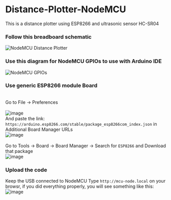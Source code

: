 # Distance-Plotter-NodeMCU
This is a distance plotter using ESP8266 and ultrasonic sensor HC-SR04

### Follow this breadboard schematic
![NodeMCU Distance Plotter](https://user-images.githubusercontent.com/55695557/105572401-e2f58080-5d7c-11eb-88bd-6e3368d5c2c8.png)

### Use this diagram for NodeMCU GPIOs to use with Arduino IDE
![NodeMCU GPIOs](https://user-images.githubusercontent.com/55695557/105572448-2bad3980-5d7d-11eb-80c7-3420dcf9717b.png)

### Use generic ESP8266 module Board

<br> Go to File -> Preferences <br> <br>
![image](https://user-images.githubusercontent.com/55695557/105572502-8777c280-5d7d-11eb-8e78-e0c0d0c96d9d.png) <br>
And paste the link: `https://arduino.esp8266.com/stable/package_esp8266com_index.json` in Additional Board Manager URLs <br>
![image](https://user-images.githubusercontent.com/55695557/105572519-a413fa80-5d7d-11eb-8d8a-53d593645f51.png) <br>
<br> Go to Tools -> Board -> Board Manager -> Search for `ESP8266` and Download that package <br>
![image](https://user-images.githubusercontent.com/55695557/105572665-8e530500-5d7e-11eb-88f6-ac3942e6513b.png) <br>

### Upload the code
Keep the USB connected to NodeMCU
Type `http://mcu-node.local` on your browsr, if you did everything properly, you will see something like this:
![image](https://user-images.githubusercontent.com/55695557/105572755-26e98500-5d7f-11eb-9d91-263d1d95b59d.png) <br>
